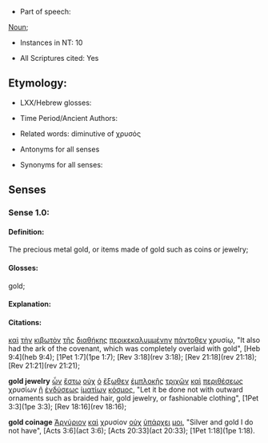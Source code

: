 * Part of speech: 

[Noun](http://ugg.readthedocs.io/en/latest/noun.html); 

* Instances in NT: 10

* All Scriptures cited: Yes

## Etymology: 

* LXX/Hebrew glosses: 

* Time Period/Ancient Authors: 

* Related words: diminutive of χρυσός

* Antonyms for all senses

* Synonyms for all senses: 

## Senses 

### Sense 1.0: 

#### Definition: 

The precious metal gold, or items made of gold such as coins or jewelry;

#### Glosses: 

gold; 

#### Explanation: 

#### Citations: 

[καὶ](../G25320/01.md) [τὴν](../G35880/01.md) [κιβωτὸν](../G27870/01.md) [τῆς](../G35880/01.md) [διαθήκης](../G12420/01.md) [περικεκαλυμμένην](../G40280/01.md) [πάντοθεν](../G38400/01.md) χρυσίῳ, "It also had the ark of the covenant, which was completely overlaid with gold", [Heb 9:4](heb 9:4); [1Pet 1:7](1pe 1:7); [Rev 3:18](rev 3:18); [Rev 21:18](rev 21:18); [Rev 21:21](rev 21:21);  

**gold jewelry**  [ὧν](../G37390/01.md) [ἔστω](../G99999/01.md) [οὐχ](../G37560/01.md) [ὁ](../G35880/01.md) [ἔξωθεν](../G18550/01.md) [ἐμπλοκῆς](../G17080/01.md) [τριχῶν](../G23590/01.md) [καὶ](../G25320/01.md) [περιθέσεως](../G40250/01.md) χρυσίων [ἢ](../G22280/01.md) [ἐνδύσεως](../G17450/01.md) [ἱματίων](../G24400/01.md) [κόσμος](../G28890/01.md), "Let it be done not with outward ornaments such as braided hair, gold jewelry, or fashionable clothing", [1Pet 3:3](1pe 3:3); [Rev 18:16](rev 18:16);   

**gold coinage** [Ἀργύριον](../G06940/01.md) [καὶ](../G25320/01.md) χρυσίον [οὐχ](../G37560/01.md) [ὑπάρχει](../G52250/01.md) [μοι](../G14730/01.md), "Silver and gold I do not have", [Acts 3:6](act 3:6); [Acts 20:33](act 20:33); [1Pet 1:18](1pe 1:18).  
